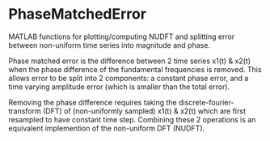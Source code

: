 # PhaseMatchedError
MATLAB functions for plotting/computing NUDFT and splitting error between non-uniform time series into magnitude and phase.

Phase matched error is the difference between 2 time series x1(t) & x2(t)
when the phase difference of the fundamental frequencies is removed.
This allows error to be split into 2 components: a constant phase error, 
and a time varying amplitude error (which is smaller than the total error). 

Removing the phase difference requires taking the discrete-fourier-transform (DFT)
of (non-uniformly sampled) x1(t) & x2(t) which are first resampled to have constant time step. 
Combining these 2 operations is an equivalent implemention of the 
non-uniform DFT (NUDFT).

